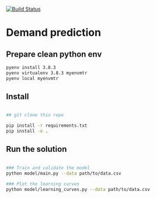 [![Build Status](https://travis-ci.com/greyxray/demand-prediction.svg?branch=main)](https://travis-ci.com/greyxray/demand-prediction)

# Demand prediction
## Prepare clean python env

```bash
pyenv install 3.8.3
pyenv virtualenv 3.8.3 myenvmtr
pyenv local myenvmtr
```

## Install

```bash

## git clone this repo

pip install -r requirements.txt
pip install -e .

```

## Run the solution

```bash

### Train and validate the model
python model/main.py --data path/to/data.csv

### Plot the learning curves
python model/learning_curves.py --data path/to/data.csv
```
